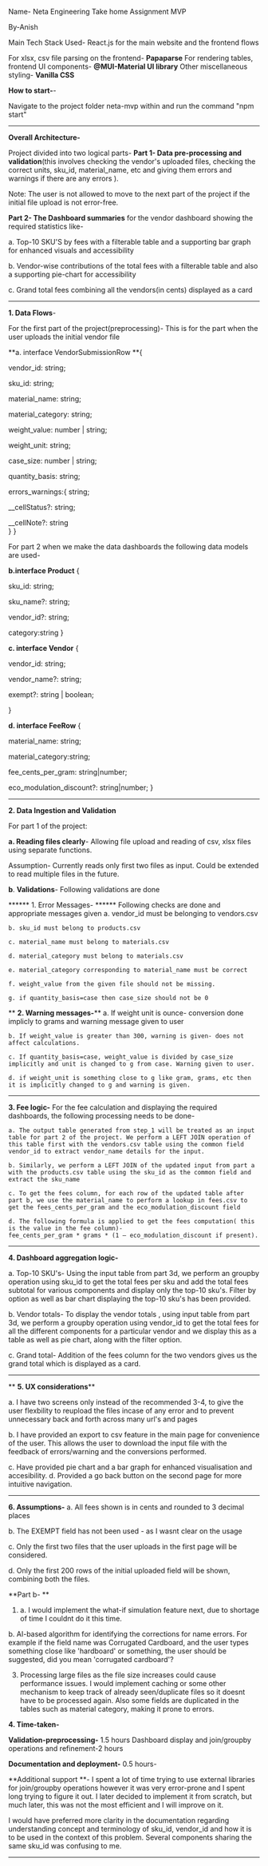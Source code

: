 Name- Neta Engineering Take home Assignment MVP

By-Anish

Main Tech Stack Used- React.js for the main website and the frontend flows

For xlsx, csv file parsing on the frontend- **Papaparse**
For rendering tables, frontend UI components- **@MUI-Material UI library**
Other miscellaneous styling- **Vanilla CSS**

**How to start-**-

Navigate to the project folder neta-mvp within and run the command "npm start"

----------------------------------------------------------

**Overall Architecture-** 

Project divided into two logical parts- 
**Part 1- Data pre-processing and validation**(this involves checking the vendor's uploaded files, checking the correct units, sku_id, material_name, etc and giving them errors and warnings if there are any errors ).

Note: The user is not allowed to move to the next part of the project if the initial file upload is not error-free.

**Part 2- The Dashboard summaries** for the vendor dashboard showing the required statistics like-

a. Top-10 SKU'S by fees with a filterable table and a supporting bar graph for enhanced visuals and accessibility

b. Vendor-wise contributions of the total fees with a filterable table and also a supporting pie-chart for accessibility

c. Grand total fees combining all the vendors(in cents) displayed as a card

-------------------------------------------------------------

**1. Data Flows**-

For the first part of the project(preprocessing)-
This is for the part when the user uploads the initial vendor file

**a. interface VendorSubmissionRow **{

  vendor_id: string;
  
  sku_id: string;   
  
  material_name: string;     
  
  material_category: string;   
  
  weight_value: number | string; 
  
  weight_unit: string;    
  
  case_size: number | string; 
  
  quantity_basis: string;     
  
  errors_warnings:{ string; 
  
  __cellStatus?: string; 
  
  __cellNote?:   string  
  }
}


For part 2 when  we make the data dashboards the following data models are used-

**b.interface Product** {

  sku_id: string;        
  
  sku_name?: string; 
  
  vendor_id?: string; 
  
  category:string 
}


**c. interface Vendor** {

  vendor_id: string;   

  vendor_name?: string;
  
  exempt?: string | boolean;   
  
}


**d. interface FeeRow** {

  material_name: string;   
  
  material_category:string;
  
  fee_cents_per_gram: string|number;  

  eco_modulation_discount?: string|number;
}

-------------------------------------------------
**2. Data Ingestion and Validation**

For part 1 of the project:

**a. Reading files clearly**- Allowing file upload and reading of csv, xlsx files using separate functions.

Assumption- Currently reads only first two files as input. Could be extended to read multiple files in the future. 

**b**. **Validations**- Following validations are done

   ****** 1. Error Messages- ******
    Following checks are done and appropriate messages given
    a. vendor_id must be belonging to vendors.csv
    
    b. sku_id must belong to products.csv
    
    c. material_name must belong to materials.csv
    
    d. material_category must belong to materials.csv
    
    e. material_category corresponding to material_name must be correct
    
    f. weight_value from the given file should not be missing.
    
    g. if quantity_basis=case then case_size should not be 0
    
   ** **2. Warning messages-****
    a. If weight unit is ounce- conversion done implicly to grams and warning message given to user
    
    b. If weight_value is greater than 300, warning is given- does not affect calculations.
    
    c. If quantity_basis=case, weight_value is divided by case_size implicitly and unit is changed to g from case. Warning given to user.
    
    d. if weight_unit is something close to g like gram, grams, etc then it is implicitly changed to g and warning is given.

--------------------------------------------------------------------
**3. Fee logic-** For the fee calculation and displaying the required dashboards, the following processing needs to be done-

    a. The output table generated from step_1 will be treated as an input table for part 2 of the project. We perform a LEFT JOIN operation of this table first with the vendors.csv table using the common field vendor_id to extract vendor_name details for the input.

    b. Similarly, we perform a LEFT JOIN of the updated input from part a with the products.csv table using the sku_id as the common field and extract the sku_name

    c. To get the fees column, for each row of the updated table after part b, we use the material_name to perform a lookup in fees.csv to get the fees_cents_per_gram and the eco_modulation_discount field

    d. The following formula is applied to get the fees computation( this is the value in the fee column)-
    fee_cents_per_gram * grams * (1 – eco_modulation_discount if present). 

--------------------------------------------------------------------------

**4. Dashboard aggregation logic-**

  a. Top-10 SKU's- Using the input table from part 3d, we perform an  groupby operation using sku_id to get the total fees per sku and add the total fees subtotal for various components and display only the top-10 sku's. Filter by option as well as bar chart displaying the top-10 sku's has been provided.

  b. Vendor totals- To display the vendor totals , using input table from part 3d, we perform a groupby operation using vendor_id to get the total fees for all the different components for a particular vendor and we display this as a table as well as pie chart, along with the filter option.
  
   c. Grand total- Addition of the fees column for the two vendors gives us the grand total which is displayed as a card.



--------------------------------------------------------------------------
**
**5. UX considerations****

a. I have two screens only instead of the recommended 3-4, to give the user flexbility to reupload the files incase of any error and to prevent 
unnecessary back and forth across many url's and pages

b. I have provided an export to csv feature in the main page for convenience of the user. This allows the user to download the input file with the feedback of errors/warning and the conversions performed.

c. Have provided pie chart and a bar graph for enhanced visualisation and accesibility.
d. Provided a go back button on the second page for more intuitive navigation.


--------------------------------------------------------------------------
**6. Assumptions-**
a.  All fees shown is in cents and rounded to 3 decimal places  

b. The EXEMPT field has not been used - as I wasnt clear on the usage

c. Only the first two files that the user uploads in the first page will be considered.

d. Only the first 200 rows of the initial uploaded field will be shown, combining both the files. 


**Part b- **

1. a. I would implement the what-if simulation feature next, due to shortage of time I couldnt do it this time.
   
b. AI-based algorithm for identifying the corrections for name errors. For example if the field name was Corrugated Cardboard, and the user types something close like 'hardboard' or something, the user should be suggested, did you mean 'corrugated cardboard'?

3. Processing large files as the file size increases could cause performance issues. I would implement caching or some other mechanism to keep
track of already seen/duplicate files so it doesnt have to be processed again. Also some fields are duplicated in the tables such as material category, making it prone to errors.

**4. Time-taken-**

**Validation-preprocessing-** 1.5 hours
Dashboard display and join/groupby operations and refinement-2 hours

**Documentation and deployment-** 0.5 hours-

**Additional support **- I spent a lot of time trying to use external libraries for join/groupby operations
however it was very error-prone and I spent long trying to figure it out. I later decided to implement it from scratch, but much later, this was 
not the most efficient and I will improve on it. 

I would have preferred more clarity in the documentation regarding understanding concept and terminology of sku_id, vendor_id 
and how it is to be used in the context of this problem. Several components sharing the same sku_id was confusing to me. 




--------------------------------------------------------------------------




















